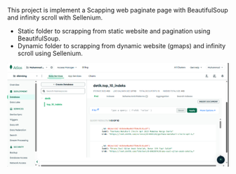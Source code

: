 This project is implement a Scapping web paginate page with BeautifulSoup and infinity scroll with Sellenium.

- Static folder to scrapping from static website and pagination using BeautifulSoup.
- Dynamic folder to scrapping from dynamic website (gmaps) and infinity scroll using Sellenium.

![mongoDB](result-mongoDB.png)
